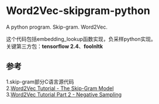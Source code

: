 # Word2Vec-skipgram-python
A python program. Skip-gram. Word2Vec.  

  
这个代码包括embedding_lookup函数实现，负采样python实现。  
关键第三方包：__tensorflow 2.4__、__foolnltk__  

参考  
-
1.skip-gram部分C语言源代码  
2.[Word2Vec Tutorial - The Skip-Gram Model](http://mccormickml.com/2016/04/19/word2vec-tutorial-the-skip-gram-model/)  
3.[Word2Vec Tutorial Part 2 - Negative Sampling](http://mccormickml.com/2017/01/11/word2vec-tutorial-part-2-negative-sampling/)  

